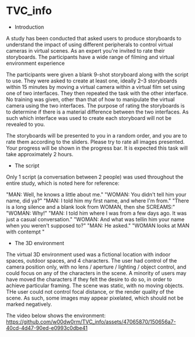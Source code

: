 # TVC_info

* Introduction
  
A study has been conducted that asked users to produce storyboards to understand the impact of using different peripherals to control virtual cameras in virtual scenes. As an expert you're invited to rate their storyboards. The participants have a wide range of filming and virtual environment experience 
 
The participants were given a blank 9-shot storyboard along with the script to use. They were asked to create at least one, ideally 2–3 storyboards within 15 minutes by moving a virtual camera within a virtual film set using one of two interfaces. They then repeated the task with the other interface. No training was given, other than that of how to manipulate the virtual camera using the two interfaces. The purpose of rating the storyboards is to determine if there is a material difference between the two interfaces. As such which interface was used to create each storyboard will not be revealed to you.
 
The storyboards will be presented to you in a random order, and you are to rate them according to the sliders. Please try to rate all images presented. Your progress will be shown in the progress bar. It is expected this task will take approximately 2 hours. 


* The script
  
Only 1 script (a conversation between 2 people) was used throughout the entire study, which is noted here for reference:

"MAN: Well, he knows a little about me."
"WOMAN: You didn't tell him your name, did ya?"
"MAN: I told him my first name, and where I'm from."
"There is a long silence and a blank look from WOMAN, then she SCREAMS:"
"WOMAN: Why!"
"MAN: I told him where I was from a few days ago.  It was just a casual conversation."
"WOMAN: And what was tellin him your name when you weren't supposed to?"
"MAN: He asked."
"WOMAN looks at MAN with contempt "


* The 3D environment

The virtual 3D environment used was a fictional location with indoor spaces, outdoor spaces, and 4 characters. The user had control of the camera position only, with no lens / aperture / lighting / object control, and could focus on any of the characters in the scene. A minority of users may have moved the characters if they felt the desire to do so, in order to achieve particular framing. The scene was static, with no moving objects. THe user could not control focal distance, or the render quality of the scene. As such, some images may appear pixelated, which should not be marked negatively. 


The video below shows the environment:
https://github.com/w00dw0rm/TVC_info/assets/47065870/150656a7-40cd-4d47-90ed-e0993c0dbe41

